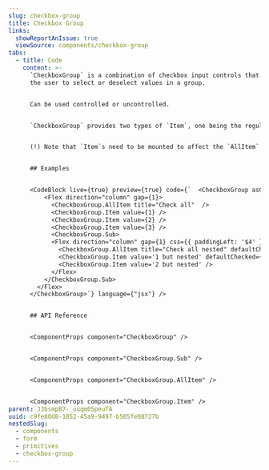 ```yaml
---
slug: checkbox-group
title: Checkbox Group
links:
  showReportAnIssue: true
  viewSource: components/checkbox-group
tabs:
  - title: Code
    content: >-
      `CheckboxGroup` is a combination of checkbox input controls that enables
      the user to select or deselect values in a group.


      Can be used controlled or uncontrolled.


      `CheckboxGroup` provides two types of `Item`, one being the regular Checkbox `Item`, as well as, the `AllItem` which keeps track of all the other checkboxes on its own or further nested levels. Checking the `AllItem` will check/uncheck all related checkboxes.


      (!) Note that `Item`s need to be mounted to affect the `AllItem` state and be targetted by it. If filtered out or collapsed without them being in the DOM they do not count. This is by design!


      ## Examples


      <CodeBlock live={true} preview={true} code={`  <CheckboxGroup asChild>
          <Flex direction="column" gap={1}>
            <CheckboxGroup.AllItem title="Check all"  />
            <CheckboxGroup.Item value={1} />
            <CheckboxGroup.Item value={2} />
            <CheckboxGroup.Item value={3} />
            <CheckboxGroup.Sub>
            <Flex direction="column" gap={1} css={{ paddingLeft: '$4' }}>
              <CheckboxGroup.AllItem title="Check all nested" defaultChecked={true} asChild />
              <CheckboxGroup.Item value='1 but nested' defaultChecked={true} />
              <CheckboxGroup.Item value='2 but nested' />
            </Flex>
          </CheckboxGroup.Sub>
        </Flex>
      </CheckboxGroup>`} language={"jsx"} />


      ## API Reference


      <ComponentProps component="CheckboxGroup" />


      <ComponentProps component="CheckboxGroup.Sub" />


      <ComponentProps component="CheckboxGroup.AllItem" />


      <ComponentProps component="CheckboxGroup.Item" />
parent: J3bsmpB7-_uuqm05peuTA
uuid: c9fe80d8-1052-45a9-9497-b505fe08727b
nestedSlug:
  - components
  - form
  - primitives
  - checkbox-group
---
```

